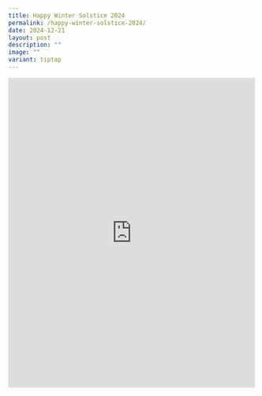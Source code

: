 ```yaml
---
title: Happy Winter Solstice 2024
permalink: /happy-winter-solstice-2024/
date: 2024-12-21
layout: post
description: ""
image: ""
variant: tiptap
---
```

<div class="iframe-wrapper">
<iframe style="border:none;overflow:hidden" height="627" width="500" allowfullscreen="true" frameborder="0" src="https://www.facebook.com/plugins/post.php?href=https%3A%2F%2Fwww.facebook.com%2Falpshealthcaresupplychain%2Fposts%2Fpfbid0JXgfxzdsMxyR5bwx5oR8sLpYXmpAdERwdbxhR78CR5i1aCbb8ngykakGxkvoqQhol&amp;show_text=true&amp;width=500"></iframe>
</div>
<p></p>